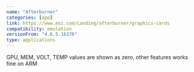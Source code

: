 ```yaml
---
name: "Afterburner"
categories: [app]
link: https://www.msi.com/Landing/afterburner/graphics-cards
compatibility: emulation
versionFrom: "4.6.5.16370"
type: applications
---
```


GPU, MEM, VOLT, TEMP values are shown as zero, other features works fine on ARM